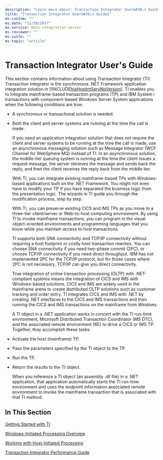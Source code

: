 ```yaml
---
description: "Learn more about: Transaction Integrator User&#39;s Guide"
title: "Transaction Integrator User&#39;s Guide2"
ms.custom: ""
ms.date: "11/30/2017"
ms.service: host-integration-server
ms.reviewer: ""
ms.suite: ""
ms.topic: "article"
---
```

# Transaction Integrator User&#39;s Guide
This section contains information about using Transaction Integrator (TI). Transaction Integrator is the synchronous .NET Framework application integration solution in [!INCLUDE[hisHostIntServNoVersion](../includes/hishostintservnoversion-md.md)]. TI enables you to integrate mainframe-based transaction programs (TP) and IBM System i transactions with component-based Windows Server System applications when the following conditions are true:  
  
- A synchronous or transactional solution is needed.  
  
- Both the client and server systems are running at the time the call is made.  
  
  If you need an application integration solution that does not require the client and server systems to be running at the time the call is made, use an asynchronous messaging solution such as Message Integrator (WCF Channel for WebSphere MQ) instead of TI. In an asynchronous solution, the middle-tier queuing system is running at the time the client issues a request message, the server retrieves the message and sends back the reply, and then the client receives the reply back from the middle tier.  
  
  With TI, you can integrate existing mainframe-based TPs with Windows-based applications built on the .NET Framework. You might not even have to modify your TP if you have separated the business logic from the presentation logic. The wizards in TI guide you through the modification process, step by step.  
  
  With TI, you can preserve existing CICS and IMS TPs as you move to a three-tier client/server or Web-to-host computing environment. By using TI to invoke mainframe transactions, you can program in the visual object-oriented environments and programming languages that you know while you maintain access to host transactions.  
  
  TI supports both SNA connectivity and TCP/IP connectivity without requiring a host footprint or costly host transaction rewrites. You can choose SNA connectivity if you need two-phase commit (2PC), or choose TCP/IP connectivity if you need direct throughput. IBM has not implemented 2PC for the TCP/IP protocol, but for those cases where 2PC is not necessary, TCP/IP can give you direct connectivity.  
  
  True integration of online transaction processing (OLTP) with .NET-compliant systems means the integration of CICS and IMS with Windows-based solutions. CICS and IMS are widely used in the mainframe arena to create distributed OLTP solutions such as customer tracking and order entry. TI integrates CICS and IMS with .NET by creating .NET interfaces to the CICS and IMS transactions and then running the CICS and IMS transactions on the mainframe from Windows.  
  
  A TI object in a .NET application works in concert with the TI run-time environment, Microsoft Distributed Transaction Coordinator (MS DTC), and the associated remote environment (RE) to drive a CICS or IMS TP. Together, they accomplish these tasks:  
  
- Activate the host (mainframe) TP.  
  
- Pass the parameters specified by the TI object to the TP.  
  
- Run the TP.  
  
- Return the results to the TI object.  
  
  When you reference a TI object (an assembly .dll file) in a .NET application, that application automatically starts the TI run-time environment and uses the endpoint information associated remote environment to invoke the mainframe transaction that is associated with that TI method.  
  
## In This Section  
 [Getting Started with TI](../core/getting-started-with-ti1.md)  
  
 [Windows-Initiated Processing Overview](../core/windows-initiated-processing-overview2.md)  
  
 [Working with Host-Initiated Processing](../core/working-with-host-initiated-processing1.md)  
  
 [Transaction Integrator Performance Guide](../core/transaction-integrator-performance-guide1.md)
